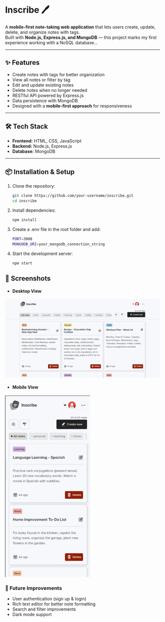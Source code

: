 # Inscribe 🖊️

A **mobile-first note-taking web application** that lets users create, update, delete, and organize notes with tags.  
Built with **Node.js, Express.js, and MongoDB** — this project marks my first experience working with a NoSQL database...

---

## ✨ Features

- Create notes with tags for better organization
- View all notes or filter by tag
- Edit and update existing notes
- Delete notes when no longer needed
- RESTful API powered by Express.js
- Data persistence with MongoDB
- Designed with a **mobile-first approach** for responsiveness

---

## 🛠️ Tech Stack

- **Frontend:** HTML, CSS, JavaScript
- **Backend:** Node.js, Express.js
- **Database:** MongoDB

---

## 📦 Installation & Setup

1. Clone the repository:
   ```bash
   git clone https://github.com/your-username/inscribe.git
   cd inscribe
   ```
2. Install dependencies:
   ```bash
   npm install
   ```
3. Create a .env file in the root folder and add:
   ```bash
   PORT=3000
   MONGODB_URI=your_mongodb_connection_string
   ```
4. Start the development server:
   ```bash
   npm start
   ```

## 📸 Screenshots

- #### Desktop View

![Inscribe Screenshot Desktop](/client/images/Screenshot_20250904_115837.png)

- #### Mobile View

![Inscribe Screenshot Mobile](/client/images/Screenshot_20250904_122316.png)

### 🚀 Future Improvements

- User authentication (sign up & login)
- Rich text editor for better note formatting
- Search and filter improvements
- Dark mode support
